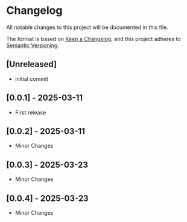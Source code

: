 # Changelog

All notable changes to this project will be documented in this file.

The format is based on [Keep a Changelog](https://keepachangelog.com/en/1.1.0/),
and this project adheres to [Semantic Versioning](https://semver.org/spec/v2.0.0.html).

## [Unreleased]

- initial commit

## [0.0.1] - 2025-03-11

- First release

## [0.0.2] - 2025-03-11

- Minor Changes

## [0.0.3] - 2025-03-23

- Minor Changes

## [0.0.4] - 2025-03-23

- Minor Changes